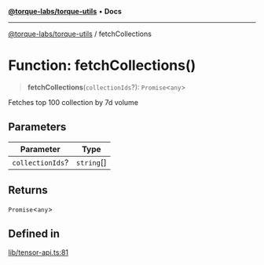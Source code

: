 [**@torque-labs/torque-utils**](../README.md) • **Docs**

***

[@torque-labs/torque-utils](../README.md) / fetchCollections

# Function: fetchCollections()

> **fetchCollections**(`collectionIds`?): `Promise`\<`any`\>

Fetches top 100 collection by 7d volume

## Parameters

| Parameter | Type |
| ------ | ------ |
| `collectionIds`? | `string`[] |

## Returns

`Promise`\<`any`\>

## Defined in

[lib/tensor-api.ts:81](https://github.com/torque-labs/torque-utils/blob/c76fb4101d477d1e8e6fb4f5de7a277964527c27/lib/tensor-api.ts#L81)
